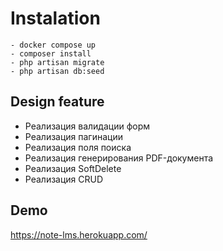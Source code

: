 # Instalation 
```
- docker compose up
- composer install
- php artisan migrate
- php artisan db:seed
```
## Design feature

- Реализация валидации форм
- Реализация пагинации
- Реализация поля поиска
- Реализация генерирования PDF-документа 
- Реализация SoftDelete 
- Реализация CRUD 

## Demo
  https://note-lms.herokuapp.com/
